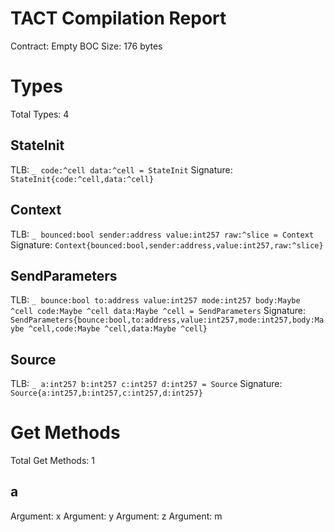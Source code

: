 # TACT Compilation Report
Contract: Empty
BOC Size: 176 bytes

# Types
Total Types: 4

## StateInit
TLB: `_ code:^cell data:^cell = StateInit`
Signature: `StateInit{code:^cell,data:^cell}`

## Context
TLB: `_ bounced:bool sender:address value:int257 raw:^slice = Context`
Signature: `Context{bounced:bool,sender:address,value:int257,raw:^slice}`

## SendParameters
TLB: `_ bounce:bool to:address value:int257 mode:int257 body:Maybe ^cell code:Maybe ^cell data:Maybe ^cell = SendParameters`
Signature: `SendParameters{bounce:bool,to:address,value:int257,mode:int257,body:Maybe ^cell,code:Maybe ^cell,data:Maybe ^cell}`

## Source
TLB: `_ a:int257 b:int257 c:int257 d:int257 = Source`
Signature: `Source{a:int257,b:int257,c:int257,d:int257}`

# Get Methods
Total Get Methods: 1

## a
Argument: x
Argument: y
Argument: z
Argument: m

